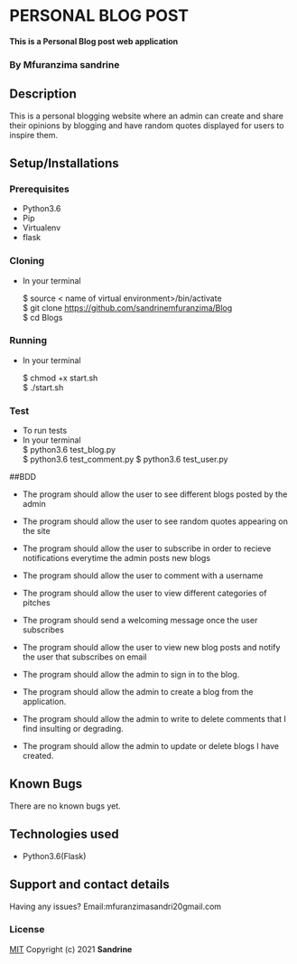 # PERSONAL BLOG POST

#### This is a Personal Blog post web application

### By **Mfuranzima sandrine**
##  Description

This is a personal blogging website where an admin can create and share their opinions by blogging and have random quotes displayed for users to inspire them.

## Setup/Installations

### Prerequisites
* Python3.6
* Pip
* Virtualenv
* flask

### Cloning

* In your terminal <br>

    $ source < name of virtual environment>/bin/activate<br>
    $ git clone https://github.com/sandrinemfuranzima/Blog<br>
    $ cd Blogs

### Running
 * In your terminal<br>

     $ chmod +x start.sh <br>
     $ ./start.sh

### Test
* To run tests
* In your terminal<br>
  $ python3.6 test_blog.py<br>
  $ python3.6 test_comment.py
  $ python3.6 test_user.py


##BDD
* The program should allow the user to see different blogs posted by the admin
* The program should allow the user to see random quotes appearing on the site 
* The program should allow the user to subscribe in order to recieve notifications everytime the admin posts new blogs
* The program should allow the user to comment with a username
* The program should allow the user to view different categories of pitches
* The program should send a welcoming message once the user subscribes 
* The program should allow the user to view new blog posts and notify the user that subscribes on email


* The program should allow the admin to sign in to the blog.
* The program should allow the admin to create a blog from the application.
* The program should allow the admin to write to delete comments that I find insulting or degrading.
* The program should allow the admin to update or delete blogs I have created.

## Known Bugs

There are no known bugs yet.

## Technologies used

* Python3.6(Flask)

## Support and contact details

Having any issues?
Email:mfuranzimasandri20gmail.com


### License

[MIT](https://choosealicense.com/licenses/mit/)
Copyright (c) 2021 **Sandrine**
